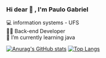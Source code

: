 ### Hi dear 👋 , I'm Paulo Gabriel
💻 information systems - UFS <br>
👨‍💻 Back-end Developer <br>
🌱 I’m currently learning java <br>



[![Anurag's GitHub stats](https://github-readme-stats.vercel.app/api?username=pgabrieldeveloper)](https://github.com/anuraghazra/github-readme-stats)
[![Top Langs](https://github-readme-stats.vercel.app/api/top-langs/?username=pgabrieldeveloper&layout=compact)](https://github.com/anuraghazra/github-readme-stats)

<!--
**pgabrieldeveloper/pgabrieldeveloper** is a ✨ _special_ ✨ repository because its `README.md` (this file) appears on your GitHub profile.

Here are some ideas to get you started:

- 🔭 I’m currently working on ...
- 🌱 I’m currently learning ...
- 👯 I’m looking to collaborate on ...
- 🤔 I’m looking for help with ...
- 💬 Ask me about ...
- 📫 How to reach me: ...
- 😄 Pronouns: ...
- ⚡ Fun fact: ...
-->
